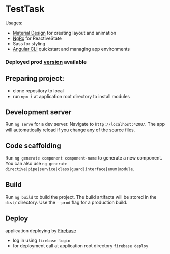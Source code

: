 # TestTask

Usages: 
* [Material Design](https://material.io/design/) for creating layout and animation
* [NgRx](https://ngrx.io) for ReactiveState
* Sass for styling
* [Angular CLI](https://github.com/angular/angular-cli) quickstart and managing app environments

### Deployed prod [version](https://daniil-test-task.firebaseapp.com/) available

## Preparing project: 
* clone repository to local
* run `npm i` at application root directory to install modules

## Development server

Run `ng serve` for a dev server. Navigate to `http://localhost:4200/`. The app will automatically reload if you change any of the source files.

## Code scaffolding

Run `ng generate component component-name` to generate a new component. You can also use `ng generate directive|pipe|service|class|guard|interface|enum|module`.

## Build

Run `ng build` to build the project. The build artifacts will be stored in the `dist/` directory. Use the `--prod` flag for a production build.

## Deploy
application deploying by [Firebase](https://firebase.google.com)
* log in using `firebase login`
* for deployment call at application root directory `firebase deploy`
